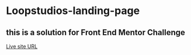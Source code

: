 # Loopstudios-landing-page

## this is a solution for Front End Mentor Challenge

[Live site URL](https://mustafa-khaled.github.io/Loopstudios-landing-page/)
